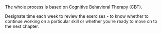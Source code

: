 The whole process is based on Cognitive Behavioral Therapy (CBT).

Designate time each week to review the exercises - to know whether to continue working on a particular skill or whether you're ready to move on to the next chapter.